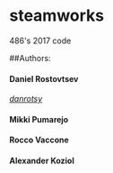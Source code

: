 # steamworks
486's 2017 code

##Authors:

#### Daniel Rostovtsev

[*danrotsy*](https://github.com/danrotsy)

#### Mikki Pumarejo

#### Rocco Vaccone

#### Alexander Koziol
